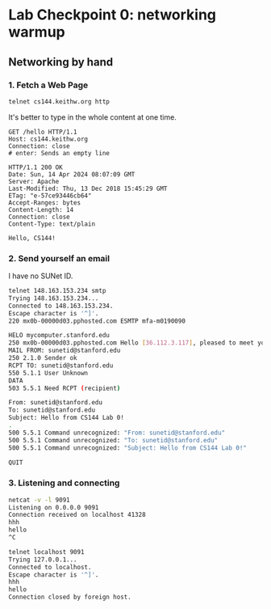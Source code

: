 # Lab Checkpoint 0: networking warmup

## Networking by hand

### 1. Fetch a Web Page

```bash
telnet cs144.keithw.org http
```

It's better to type in the whole content at one time.

```http
GET /hello HTTP/1.1
Host: cs144.keithw.org 
Connection: close
# enter: Sends an empty line
```

```http
HTTP/1.1 200 OK
Date: Sun, 14 Apr 2024 08:07:09 GMT
Server: Apache
Last-Modified: Thu, 13 Dec 2018 15:45:29 GMT
ETag: "e-57ce93446cb64"
Accept-Ranges: bytes
Content-Length: 14
Connection: close
Content-Type: text/plain

Hello, CS144!
```

### 2. Send yourself an email

I have no SUNet ID.

```bash
telnet 148.163.153.234 smtp
Trying 148.163.153.234...
Connected to 148.163.153.234.
Escape character is '^]'.
220 mx0b-00000d03.pphosted.com ESMTP mfa-m0190090
```

```bash
HELO mycomputer.stanford.edu
250 mx0b-00000d03.pphosted.com Hello [36.112.3.117], pleased to meet you
MAIL FROM: sunetid@stanford.edu
250 2.1.0 Sender ok
RCPT TO: sunetid@stanford.edu
550 5.1.1 User Unknown
DATA
503 5.5.1 Need RCPT (recipient)

From: sunetid@stanford.edu
To: sunetid@stanford.edu
Subject: Hello from CS144 Lab 0!
.
500 5.5.1 Command unrecognized: "From: sunetid@stanford.edu"
500 5.5.1 Command unrecognized: "To: sunetid@stanford.edu"
500 5.5.1 Command unrecognized: "Subject: Hello from CS144 Lab 0!"

QUIT
```
### 3. Listening and connecting

```bash
netcat -v -l 9091
Listening on 0.0.0.0 9091
Connection received on localhost 41328
hhh
hello
^C
```

```bash
telnet localhost 9091
Trying 127.0.0.1...
Connected to localhost.
Escape character is '^]'.
hhh
hello
Connection closed by foreign host.
```







